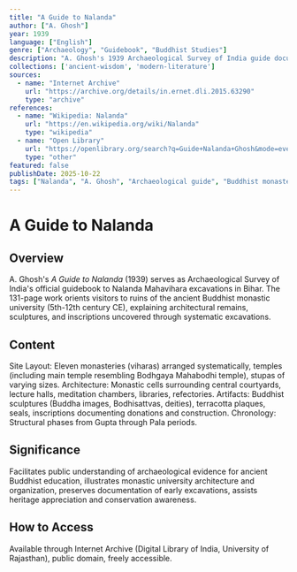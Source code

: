 ```yaml
---
title: "A Guide to Nalanda"
author: ["A. Ghosh"]
year: 1939
language: ["English"]
genre: ["Archaeology", "Guidebook", "Buddhist Studies"]
description: "A. Ghosh's 1939 Archaeological Survey of India guide documents Nalanda Mahavihara excavations, detailing the monastic university's architectural remains, sculptural art, and historical significance. The guide contextualizes archaeological finds within historical accounts by Xuanzang and other pilgrims, explaining how this institution attracted scholars across Buddhist Asia for seven centuries (5th-12th century CE) before its decline."
collections: ['ancient-wisdom', 'modern-literature']
sources:
  - name: "Internet Archive"
    url: "https://archive.org/details/in.ernet.dli.2015.63290"
    type: "archive"
references:
  - name: "Wikipedia: Nalanda"
    url: "https://en.wikipedia.org/wiki/Nalanda"
    type: "wikipedia"
  - name: "Open Library"
    url: "https://openlibrary.org/search?q=Guide+Nalanda+Ghosh&mode=everything"
    type: "other"
featured: false
publishDate: 2025-10-22
tags: ["Nalanda", "A. Ghosh", "Archaeological guide", "Buddhist monasteries", "Bihar", "Archaeological Survey of India", "Buddhist architecture", "Vihara", "Ancient education", "Site guide", "Buddhist antiquities", "Excavations", "Monastic universities"]
---
```


# A Guide to Nalanda

## Overview

A. Ghosh's *A Guide to Nalanda* (1939) serves as Archaeological Survey of India's official guidebook to Nalanda Mahavihara excavations in Bihar. The 131-page work orients visitors to ruins of the ancient Buddhist monastic university (5th-12th century CE), explaining architectural remains, sculptures, and inscriptions uncovered through systematic excavations.

## Content

Site Layout: Eleven monasteries (viharas) arranged systematically, temples (including main temple resembling Bodhgaya Mahabodhi temple), stupas of varying sizes. Architecture: Monastic cells surrounding central courtyards, lecture halls, meditation chambers, libraries, refectories. Artifacts: Buddhist sculptures (Buddha images, Bodhisattvas, deities), terracotta plaques, seals, inscriptions documenting donations and construction. Chronology: Structural phases from Gupta through Pala periods.

## Significance

Facilitates public understanding of archaeological evidence for ancient Buddhist education, illustrates monastic university architecture and organization, preserves documentation of early excavations, assists heritage appreciation and conservation awareness.

## How to Access

Available through Internet Archive (Digital Library of India, University of Rajasthan), public domain, freely accessible.

